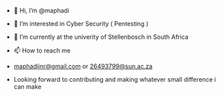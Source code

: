 - 👋 Hi, I’m @maphadi
- 👀 I’m interested in Cyber Security ( Pentesting )
- 🌱 I’m currently at the univerity of Stellenbosch in South Africa
- 📫 How to reach me
- maphadijnr@gmail.com or 26493799@sun.ac.za

- Looking forward to contributing and making whatever small difference i can make

<!---
maphadi/maphadi is a ✨ special ✨ repository because its `README.md` (this file) appears on your GitHub profile.
You can click the Preview link to take a look at your changes.
--->
